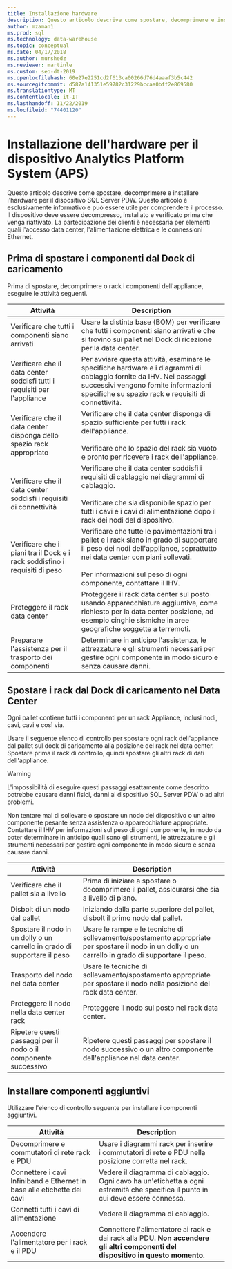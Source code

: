 ```yaml
---
title: Installazione hardware
description: Questo articolo descrive come spostare, decomprimere e installare l'hardware per il dispositivo SQL Server PDW. Questo articolo è esclusivamente informativo e può essere utile per comprendere il processo. Il dispositivo deve essere decompresso, installato e verificato prima che venga riattivato. La partecipazione dei clienti è necessaria per elementi quali l'accesso data center, l'alimentazione elettrica e le connessioni Ethernet.
author: mzaman1
ms.prod: sql
ms.technology: data-warehouse
ms.topic: conceptual
ms.date: 04/17/2018
ms.author: murshedz
ms.reviewer: martinle
ms.custom: seo-dt-2019
ms.openlocfilehash: 60e27e2251cd2f613ca00266d76d4aaaf3b5c442
ms.sourcegitcommit: d587a141351e59782c31229bccaa0bff2e869580
ms.translationtype: MT
ms.contentlocale: it-IT
ms.lasthandoff: 11/22/2019
ms.locfileid: "74401120"
---
```

# <a name="hardware-installation-for-analytics-platform-system-aps-appliance"></a>Installazione dell'hardware per il dispositivo Analytics Platform System (APS)
Questo articolo descrive come spostare, decomprimere e installare l'hardware per il dispositivo SQL Server PDW. Questo articolo è esclusivamente informativo e può essere utile per comprendere il processo. Il dispositivo deve essere decompresso, installato e verificato prima che venga riattivato. La partecipazione dei clienti è necessaria per elementi quali l'accesso data center, l'alimentazione elettrica e le connessioni Ethernet.  
  
## <a name="BeforeMoving"></a>Prima di spostare i componenti dal Dock di caricamento  
Prima di spostare, decomprimere o rack i componenti dell'appliance, eseguire le attività seguenti.  
  
|Attività|Description|  
|--------|---------------|  
|Verificare che tutti i componenti siano arrivati|Usare la distinta base (BOM) per verificare che tutti i componenti siano arrivati e che si trovino sui pallet nel Dock di ricezione per la data center.|  
|Verificare che il data center soddisfi tutti i requisiti per l'appliance|Per avviare questa attività, esaminare le specifiche hardware e i diagrammi di cablaggio fornite da IHV. Nei passaggi successivi vengono fornite informazioni specifiche su spazio rack e requisiti di connettività.|  
|Verificare che il data center disponga dello spazio rack appropriato|Verificare che il data center disponga di spazio sufficiente per tutti i rack dell'appliance.<br /><br />Verificare che lo spazio del rack sia vuoto e pronto per ricevere i rack dell'appliance.|  
|Verificare che il data center soddisfi i requisiti di connettività|Verificare che il data center soddisfi i requisiti di cablaggio nei diagrammi di cablaggio.<br /><br />Verificare che sia disponibile spazio per tutti i cavi e i cavi di alimentazione dopo il rack dei nodi del dispositivo.|  
|Verificare che i piani tra il Dock e i rack soddisfino i requisiti di peso|Verificare che tutte le pavimentazioni tra i pallet e i rack siano in grado di supportare il peso dei nodi dell'appliance, soprattutto nei data center con piani sollevati.<br /><br />Per informazioni sul peso di ogni componente, contattare il IHV.|  
|Proteggere il rack data center|Proteggere il rack data center sul posto usando apparecchiature aggiuntive, come richiesto per la data center posizione, ad esempio cinghie sismiche in aree geografiche soggette a terremoti.|  
|Preparare l'assistenza per il trasporto dei componenti|Determinare in anticipo l'assistenza, le attrezzature e gli strumenti necessari per gestire ogni componente in modo sicuro e senza causare danni.|  
  
## <a name="Moving"></a>Spostare i rack dal Dock di caricamento nel Data Center  
Ogni pallet contiene tutti i componenti per un rack Appliance, inclusi nodi, cavi, cavi e così via.  
  
Usare il seguente elenco di controllo per spostare ogni rack dell'appliance dal pallet sul dock di caricamento alla posizione del rack nel data center. Spostare prima il rack di controllo, quindi spostare gli altri rack di dati dell'appliance.  
  
> [!WARNING]  
> L'impossibilità di eseguire questi passaggi esattamente come descritto potrebbe causare danni fisici, danni al dispositivo SQL Server PDW o ad altri problemi.  
>   
> Non tentare mai di sollevare o spostare un nodo del dispositivo o un altro componente pesante senza assistenza o apparecchiature appropriate. Contattare il IHV per informazioni sul peso di ogni componente, in modo da poter determinare in anticipo quali sono gli strumenti, le attrezzature e gli strumenti necessari per gestire ogni componente in modo sicuro e senza causare danni.  
  
|Attività|Description|  
|--------|---------------|  
|Verificare che il pallet sia a livello|Prima di iniziare a spostare o decomprimere il pallet, assicurarsi che sia a livello di piano.|  
|Disbolt di un nodo dal pallet|Iniziando dalla parte superiore del pallet, disbolt il primo nodo dal pallet.|  
|Spostare il nodo in un dolly o un carrello in grado di supportare il peso|Usare le rampe e le tecniche di sollevamento/spostamento appropriate per spostare il nodo in un dolly o un carrello in grado di supportare il peso.|  
|Trasporto del nodo nel data center|Usare le tecniche di sollevamento/spostamento appropriate per spostare il nodo nella posizione del rack data center.|  
|Proteggere il nodo nella data center rack|Proteggere il nodo sul posto nel rack data center.|  
|Ripetere questi passaggi per il nodo o il componente successivo|Ripetere questi passaggi per spostare il nodo successivo o un altro componente dell'appliance nel data center.|  
  
## <a name="AfterMoving"></a>Installare componenti aggiuntivi  
Utilizzare l'elenco di controllo seguente per installare i componenti aggiuntivi.  
  
|Attività|Description||  
|--------|---------------|-|  
|Decomprimere e commutatori di rete rack e PDU|Usare i diagrammi rack per inserire i commutatori di rete e PDU nella posizione corretta nel rack.||  
|Connettere i cavi Infiniband e Ethernet in base alle etichette dei cavi|Vedere il diagramma di cablaggio. Ogni cavo ha un'etichetta a ogni estremità che specifica il punto in cui deve essere connessa.||  
|Connetti tutti i cavi di alimentazione|Vedere il diagramma di cablaggio.||  
|Accendere l'alimentatore per i rack e il PDU|Connettere l'alimentatore ai rack e dai rack alla PDU. **Non accendere gli altri componenti del dispositivo in questo momento.**||  
  
<!-- MISSING LINKS ## See Also  
[Common Metadata Query Examples &#40;SQL Server PDW&#41;](../sqlpdw/common-metadata-query-examples-sql-server-pdw.md)  -->  
  
